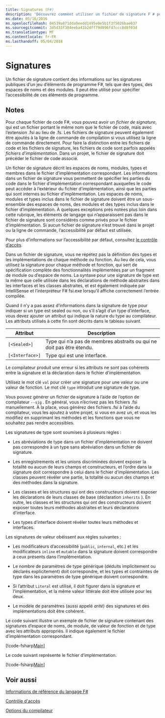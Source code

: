 ```yaml
---
title: Signatures (F#)
description: 'Découvrez comment utiliser un fichier de signature F # pour conserver les informations sur les signatures publiques d’un jeu de F # d’éléments de programme, telles que des types, des espaces de noms et des modules.'
ms.date: 05/16/2016
ms.openlocfilehash: 04539a871dda9eedd1495e0e5b1f3f5026bae037
ms.sourcegitcommit: 3d5d33f384eeba41b2dff79d096f47ccc8d8f03d
ms.translationtype: MT
ms.contentlocale: fr-FR
ms.lasthandoff: 05/04/2018
---
```

# <a name="signatures"></a>Signatures

Un fichier de signature contient des informations sur les signatures publiques d’un jeu d’éléments de programme F#, tels que des types, des espaces de noms et des modules. Il peut être utilisé pour spécifier l’accessibilité de ces éléments de programme.


## <a name="remarks"></a>Notes
Pour chaque fichier de code F#, vous pouvez avoir un *fichier de signature*, qui est un fichier portant le même nom que le fichier de code, mais avec l’extension .fsi au lieu de .fs. Les fichiers de signature peuvent également être ajoutés à la ligne de commande de compilation si vous utilisez la ligne de commande directement. Pour faire la distinction entre les fichiers de code et les fichiers de signature, les fichiers de code sont parfois appelés *fichiers d’implémentation*. Dans un projet, le fichier de signature doit précéder le fichier de code associé.

Un fichier de signature décrit les espaces de noms, modules, types et membres dans le fichier d’implémentation correspondant. Les informations dans un fichier de signature vous permettent de spécifier les parties du code dans le fichier d’implémentation correspondant auxquelles le code peut accéder à l’extérieur du fichier d’implémentation, ainsi que les parties qui sont internes au fichier d’implémentation. Les espaces de noms, modules et types inclus dans le fichier de signature doivent être un sous-ensemble des espaces de noms, des modules et des types inclus dans le fichier d’implémentation. À quelques exceptions près notées plus loin dans cette rubrique, les éléments de langage qui n’apparaissent pas dans le fichier de signature sont considérés comme privés pour le fichier d’implémentation. Si aucun fichier de signature n’est trouvé dans le projet ou la ligne de commande, l’accessibilité par défaut est utilisée.

Pour plus d’informations sur l’accessibilité par défaut, consultez [le contrôle d’accès](access-control.md).

Dans un fichier de signature, vous ne répétez pas la définition des types et les implémentations de chaque méthode ou fonction. Au lieu de cela, vous utilisez la signature pour chaque méthode et fonction, qui sert de spécification complète des fonctionnalités implémentées par un fragment de module ou d’espace de noms. La syntaxe pour une signature de type est la même que celle utilisée dans les déclarations de méthode abstraites dans les interfaces et les classes abstraites, et est également indiquée par IntelliSense et l’interpréteur F# fsi.exe lorsqu’il affiche correctement l’entrée compilée.

Quand il n’y a pas assez d’informations dans la signature de type pour indiquer si un type est sealed ou non, ou s’il s’agit d’un type d’interface, vous devez ajouter un attribut qui indique la nature du type au compilateur. Les attributs utilisés à cette fin sont décrits dans le tableau suivant.



|Attribut|Description|
|---------|-----------|
|`[<Sealed>]`|Type qui n’a pas de membres abstraits ou qui ne doit pas être étendu.|
|`[<Interface>]`|Type qui est une interface.|
Le compilateur produit une erreur si les attributs ne sont pas cohérents entre la signature et la déclaration dans le fichier d’implémentation.

Utilisez le mot clé `val` pour créer une signature pour une valeur ou une valeur de fonction. Le mot clé `type` introduit une signature de type.

Vous pouvez générer un fichier de signature à l’aide de l’option de compilateur `--sig` . En général, vous n’écrivez pas les fichiers .fsi manuellement. À la place, vous générez des fichiers .fsi à l’aide du compilateur, vous les ajoutez à votre projet, si vous en avez un, et vous les modifiez en supprimant les méthodes et les fonctions que vous ne souhaitez pas rendre accessibles.

Les signatures de type sont soumises à plusieurs règles :


- Les abréviations de type dans un fichier d’implémentation ne doivent pas correspondre à un type sans abréviation dans un fichier de signature.


- Les enregistrements et les unions discriminées doivent exposer la totalité ou aucun de leurs champs et constructeurs, et l’ordre dans la signature doit correspondre à celui dans le fichier d’implémentation. Les classes peuvent révéler une partie, la totalité ou aucun des champs et des méthodes dans la signature.


- Les classes et les structures qui ont des constructeurs doivent exposer les déclarations de leurs classes de base (déclaration `inherits` ). En outre, les classes et les structures qui ont des constructeurs doivent exposer toutes leurs méthodes abstraites et leurs déclarations d’interface.


- Les types d’interface doivent révéler toutes leurs méthodes et interfaces.


Les signatures de valeur obéissent aux règles suivantes :


- Les modificateurs d’accessibilité (`public`, `internal`, etc.) et les modificateurs `inline` et `mutable` dans la signature doivent correspondre à ceux présents dans l’implémentation.


- Le nombre de paramètres de type générique (déduits implicitement ou déclarés explicitement) doit correspondre, et les types et contraintes de type dans les paramètres de type générique doivent correspondre.


- Si l’attribut `Literal` est utilisé, il doit figurer dans la signature et l’implémentation, et la même valeur littérale doit être utilisée pour les deux.


- Le modèle de paramètres (aussi appelé *arité*) des signatures et des implémentations doit être cohérent.


Le code suivant illustre un exemple de fichier de signature contenant des signatures d’espace de noms, de module, de valeur de fonction et de type avec les attributs appropriés. Il indique également le fichier d’implémentation correspondant.

[!code-fsharp[Main](../../../samples/snippets/fsharp/fssignatures/snippet9002.fs)]

Le code suivant représente le fichier d’implémentation.

[!code-fsharp[Main](../../../samples/snippets/fsharp/fssignatures/snippet9001.fs)]
    
## <a name="see-also"></a>Voir aussi
[Informations de référence du langage F#](index.md)

[Contrôle d'accès](access-control.md)

[Options du compilateur](compiler-options.md)
